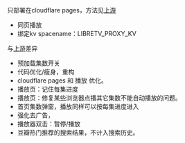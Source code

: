 只部署在cloudflare pages，方法见[上游](https://github.com/LibreSpark/LibreTV)

- 同页播放
- 绑定kv spacename：LIBRETV_PROXY_KV

与[上游](https://github.com/LibreSpark/LibreTV)差异
- 预加载集数开关
- 代码优化/瘦身，重构
- cloudflare pages 和 播放 优化。
- 播放页：记住每集进度
- 播放页：修复某些浏览器点播其它集数不能自动播放的问题。
- 首页集数弹窗，播放同样可以按每集进度进入
- 强化去广告，
- 播放器双击：暂停/播放
- 豆瓣热门推荐的搜索结果，不计入搜索历史。
